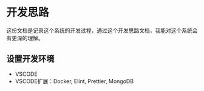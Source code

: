 # 开发思路

这份文档是记录这个系统的开发过程，通过这个开发思路文档，我能对这个系统会有更深的理解。

## 设置开发环境

- VSCODE
- VSCODE扩展：Docker, Elint, Prettier, MongoDB

